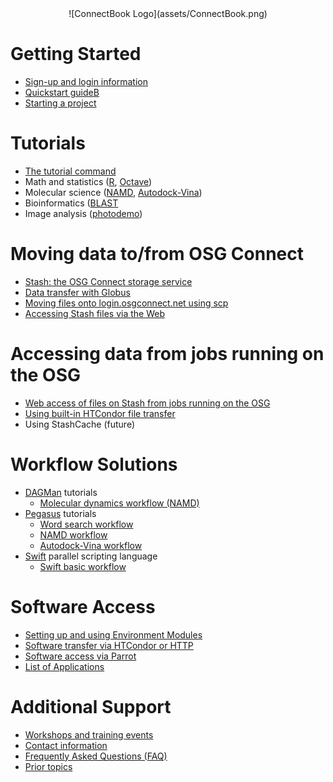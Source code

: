 <center>![ConnectBook Logo](assets/ConnectBook.png)</center>

# Getting Started

* [Sign-up and login information][signup]
* [Quickstart guideB ][quickstart]
* [Starting a project][projects]


# Tutorials

* [The tutorial command][tutorial-command]
* Math and statistics ([R][R], [Octave][octave])
* Molecular science ([NAMD][namd], [Autodock-Vina][vina-autodock])
* Bioinformatics ([BLAST]([blast])
* Image analysis ([photodemo][photodemo])


# Moving data to/from OSG Connect

* [Stash: the OSG Connect storage service][stash]
* [Data transfer with Globus][globus]
* [Moving files onto login.osgconnect.net using scp][scp]
* [Accessing Stash files via the Web][stash-web]


# Accessing data from jobs running on the OSG

* [Web access of files on Stash from jobs running on the OSG][stash-web-2]
* [Using built-in HTCondor file transfer][htcondor-data]
* Using StashCache (future)


# Workflow Solutions

* [DAGMan](http://research.cs.wisc.edu/htcondor/dagman/dagman.html) tutorials
  * [Molecular dynamics workflow (NAMD)][namd]
* [Pegasus](http://pegasus.isi.edu/) tutorials
  * [Word search workflow][pegasus]
  * [NAMD workflow][pegasus-namd]
  * [Autodock-Vina workflow][pegasus-vina]
* [Swift](http://swift-lang.org/main/index.php) parallel scripting language
  * [Swift basic workflow][swift]


# Software Access

* [Setting up and using Environment Modules][modules]
* [Software transfer via HTCondor or HTTP][software-htcondor-http]
* [Software access via Parrot][software-parrot]
* [List of Applications][module-list]


# Additional Support

* [Workshops and training events][workshops]
* [Contact information][osg-community]
* [Frequently Asked Questions (FAQ)][faq]
* [Prior topics][obsolete]


[blast]: tutorials/tutorial-blast/README.md
[cp2k]: tutorials/tutorial-cp2k/README.md
[dagman-namd]: tutorials/tutorial-dagman-namd/README.md
[error101]: tutorials/tutorial-error101/README.md
[exitcode]: tutorials/tutorial-exitcode/README.md
[htcondor-transfer]: tutorials/tutorial-htcondor-transfer/README.md
[namd]: tutorials/tutorial-namd/README.md
[nelle-nemo]: tutorials/tutorial-nelle-nemo/README.md
[oasis-parrot]: tutorials/tutorial-oasis-parrot/README.md
[octave]: tutorials/tutorial-octave/README.md
[pegasus]: tutorials/tutorial-pegasus/README.md
[pegasus-namd]: tutorials/tutorial-pegasus-namd/README.md
[pegasus-vina]: tutorials/tutorial-pegasus-vina/README.md
[photodemo]: tutorials/tutorial-photodemo/README.md
[quickstart]: tutorials/tutorial-quickstart/README.md
[R]: tutorials/tutorial-R/README.md
[root]: tutorials/tutorial-root/README.md
[scaling]: tutorials/tutorial-scaling/README.md
[scaling-up-resources]: tutorials/tutorial-scaling-up-resources/README.md
[ScalingUp-R]: tutorials/tutorial-ScalingUp-R/README.md
[software]: tutorials/tutorial-software/README.md
[stash-chirp]: tutorials/tutorial-stash-chirp/README.md
[stash-http]: tutorials/tutorial-stash-http/README.md
[stash-namd]: tutorials/tutorial-stash-namd/README.md
[swift]: tutorials/tutorial-swift/README.md
[vina-autodock]: tutorials/tutorial-VinaAutodock/README.md
[locations]: tutorials/tutorial-osg-locations/README.md

[DAGMan]: needed
[Pegasus]: needed
[Swift]: needed
[faq]: needed
[globus]: needed
[htcondor-data]: needed
[module-list]: needed
[modules]: needed
[obsolete]: needed
[osg-community]: needed
[projects]: needed
[scp]: needed
[signup]: needed
[software-htcondor-http]: needed
[software-parrot]: needed
[stash]: needed
[stash-web]: needed
[stash-web-2]: needed
[swift]: needed
[tutorial-command]: needed
[workshops]: needed

